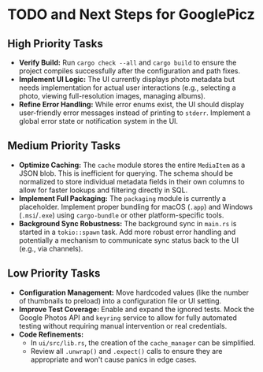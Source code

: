 # TODO and Next Steps for GooglePicz

## High Priority Tasks
- **Verify Build:** Run `cargo check --all` and `cargo build` to ensure the project compiles successfully after the configuration and path fixes.
- **Implement UI Logic:** The UI currently displays photo metadata but needs implementation for actual user interactions (e.g., selecting a photo, viewing full-resolution images, managing albums).
- **Refine Error Handling:** While error enums exist, the UI should display user-friendly error messages instead of printing to `stderr`. Implement a global error state or notification system in the UI.

## Medium Priority Tasks
- **Optimize Caching:** The `cache` module stores the entire `MediaItem` as a JSON blob. This is inefficient for querying. The schema should be normalized to store individual metadata fields in their own columns to allow for faster lookups and filtering directly in SQL.
- **Implement Full Packaging:** The `packaging` module is currently a placeholder. Implement proper bundling for macOS (`.app`) and Windows (`.msi`/`.exe`) using `cargo-bundle` or other platform-specific tools.
- **Background Sync Robustness:** The background sync in `main.rs` is started in a `tokio::spawn` task. Add more robust error handling and potentially a mechanism to communicate sync status back to the UI (e.g., via channels).

## Low Priority Tasks
- **Configuration Management:** Move hardcoded values (like the number of thumbnails to preload) into a configuration file or UI setting.
- **Improve Test Coverage:** Enable and expand the ignored tests. Mock the Google Photos API and `keyring` service to allow for fully automated testing without requiring manual intervention or real credentials.
- **Code Refinements:**
  - In `ui/src/lib.rs`, the creation of the `cache_manager` can be simplified.
  - Review all `.unwrap()` and `.expect()` calls to ensure they are appropriate and won't cause panics in edge cases.